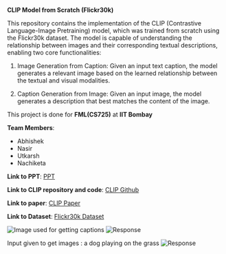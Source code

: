 **CLIP Model from Scratch (Flickr30k)**

This repository contains the implementation of the CLIP (Contrastive Language-Image Pretraining) model, which was trained from scratch using the Flickr30k dataset. The model is capable of understanding the relationship between images and their corresponding textual descriptions, enabling two core functionalities:

1) Image Generation from Caption: Given an input text caption, the model generates a relevant image based on the learned relationship between the textual and visual modalities.

2) Caption Generation from Image: Given an input image, the model generates a description that best matches the content of the image.

This project is done for **FML(CS725)** at **IIT Bombay**

**Team Members**:
* Abhishek
* Nasir
* Utkarsh
* Nachiketa

**Link to PPT**:
[PPT](https://docs.google.com/presentation/d/1pLBjGjnPWlIFFBw2ThleTIKHX2gpTOmtNSQgSYOytOg/edit?usp=sharing)

**Link to CLIP repository and code**:
[CLIP Github](https://github.com/openai/CLIP)

**Link to paper**:
[CLIP Paper](https://arxiv.org/pdf/2103.00020)

**Link to Dataset**:
[Flickr30k Dataset](https://shannon.cs.illinois.edu/DenotationGraph/)


![Image used for getting captions](https://github.com/user-attachments/assets/5c5c0bfb-d50a-4020-af07-f6fdbff83e01)
![Response](https://github.com/user-attachments/assets/911a4b46-426e-4031-9212-136475b131bb)

Input given to get images : a dog playing on the grass
![Response](https://github.com/user-attachments/assets/128abda8-a783-4578-b4fd-cbfda97da74c)

